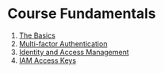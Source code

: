 # Course Fundamentals
1. [The Basics](the-basics.md)
2. [Multi-factor Authentication](Multi-factor-Authentication.md)
3. [Identity and Access Management](Identity-and-Access-Management.md)
4. [IAM Access Keys](IAM-Access-Keys.md)